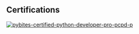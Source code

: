 ## Certifications
[![pybites-certified-python-developer-pro-pcpd-p](https://github.com/cjstein/cjstein/assets/33003756/ef206e16-4b70-47f1-abe9-b9db6d8d861e)](https://www.credly.com/badges/50fa3c01-55a3-4f06-a441-039fe4877b53/linked_in?t=s817nb)
